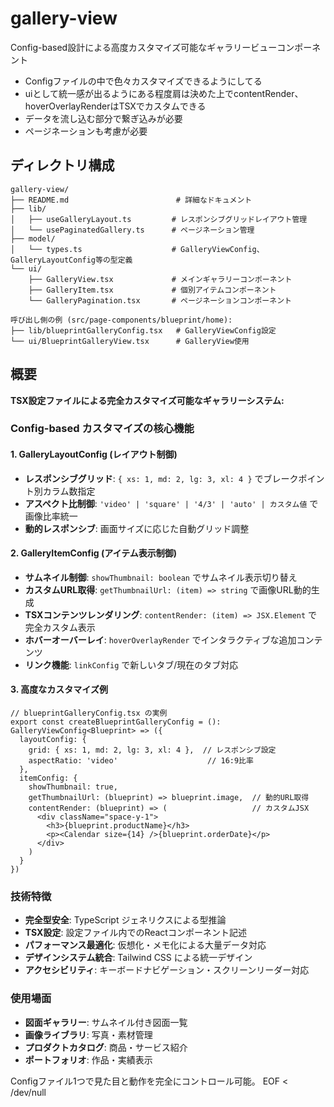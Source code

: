 # gallery-view

Config-based設計による高度カスタマイズ可能なギャラリービューコンポーネント
- Configファイルの中で色々カスタマイズできるようにしてる
- uiとして統一感が出るようにある程度肩は決めた上でcontentRender、hoverOverlayRenderはTSXでカスタムできる
- データを流し込む部分で繋ぎ込みが必要
- ページネーションも考慮が必要

## ディレクトリ構成

```
gallery-view/
├── README.md                        # 詳細なドキュメント
├── lib/
│   ├── useGalleryLayout.ts         # レスポンシブグリッドレイアウト管理
│   └── usePaginatedGallery.ts      # ページネーション管理
├── model/
│   └── types.ts                    # GalleryViewConfig、GalleryLayoutConfig等の型定義
└── ui/
    ├── GalleryView.tsx             # メインギャラリーコンポーネント
    ├── GalleryItem.tsx             # 個別アイテムコンポーネント
    └── GalleryPagination.tsx       # ページネーションコンポーネント

呼び出し側の例 (src/page-components/blueprint/home):
├── lib/blueprintGalleryConfig.tsx   # GalleryViewConfig設定
└── ui/BlueprintGalleryView.tsx      # GalleryView使用
```

## 概要

**TSX設定ファイルによる完全カスタマイズ可能なギャラリーシステム:**

### Config-based カスタマイズの核心機能

#### 1. **GalleryLayoutConfig** (レイアウト制御)
- **レスポンシブグリッド**: `{ xs: 1, md: 2, lg: 3, xl: 4 }` でブレークポイント別カラム数指定
- **アスペクト比制御**: `'video' | 'square' | '4/3' | 'auto' | カスタム値` で画像比率統一
- **動的レスポンシブ**: 画面サイズに応じた自動グリッド調整

#### 2. **GalleryItemConfig** (アイテム表示制御)
- **サムネイル制御**: `showThumbnail: boolean` でサムネイル表示切り替え
- **カスタムURL取得**: `getThumbnailUrl: (item) => string` で画像URL動的生成
- **TSXコンテンツレンダリング**: `contentRender: (item) => JSX.Element` で完全カスタム表示
- **ホバーオーバーレイ**: `hoverOverlayRender` でインタラクティブな追加コンテンツ
- **リンク機能**: `linkConfig` で新しいタブ/現在のタブ対応

#### 3. **高度なカスタマイズ例**
```tsx
// blueprintGalleryConfig.tsx の実例
export const createBlueprintGalleryConfig = (): GalleryViewConfig<Blueprint> => ({
  layoutConfig: {
    grid: { xs: 1, md: 2, lg: 3, xl: 4 },  // レスポンシブ設定
    aspectRatio: 'video'                    // 16:9比率
  },
  itemConfig: {
    showThumbnail: true,
    getThumbnailUrl: (blueprint) => blueprint.image,  // 動的URL取得
    contentRender: (blueprint) => (                   // カスタムJSX
      <div className="space-y-1">
        <h3>{blueprint.productName}</h3>
        <p><Calendar size={14} />{blueprint.orderDate}</p>
      </div>
    )
  }
})
```

### 技術特徴
- **完全型安全**: TypeScript ジェネリクスによる型推論
- **TSX設定**: 設定ファイル内でのReactコンポーネント記述
- **パフォーマンス最適化**: 仮想化・メモ化による大量データ対応
- **デザインシステム統合**: Tailwind CSS による統一デザイン
- **アクセシビリティ**: キーボードナビゲーション・スクリーンリーダー対応

### 使用場面
- **図面ギャラリー**: サムネイル付き図面一覧
- **画像ライブラリ**: 写真・素材管理
- **プロダクトカタログ**: 商品・サービス紹介
- **ポートフォリオ**: 作品・実績表示

Configファイル1つで見た目と動作を完全にコントロール可能。
EOF < /dev/null